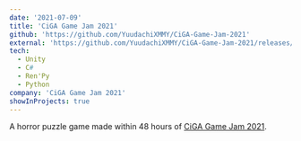 ```yaml
---
date: '2021-07-09'
title: 'CiGA Game Jam 2021'
github: 'https://github.com/YuudachiXMMY/CiGA-Game-Jam-2021'
external: 'https://github.com/YuudachiXMMY/CiGA-Game-Jam-2021/releases/latest'
tech:
  - Unity
  - C#
  - Ren'Py
  - Python
company: 'CiGA Game Jam 2021'
showInProjects: true
---
```


A horror puzzle game made within 48 hours of [CiGA Game Jam 2021](https://www.ciga.me/gamejam).
